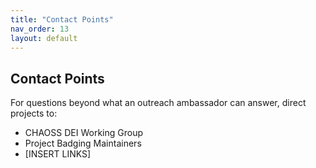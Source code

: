 ```yaml
---
title: "Contact Points"
nav_order: 13
layout: default
---
```


## Contact Points
For questions beyond what an outreach ambassador can answer, direct projects to:  
- CHAOSS DEI Working Group  
- Project Badging Maintainers  
- [INSERT LINKS]